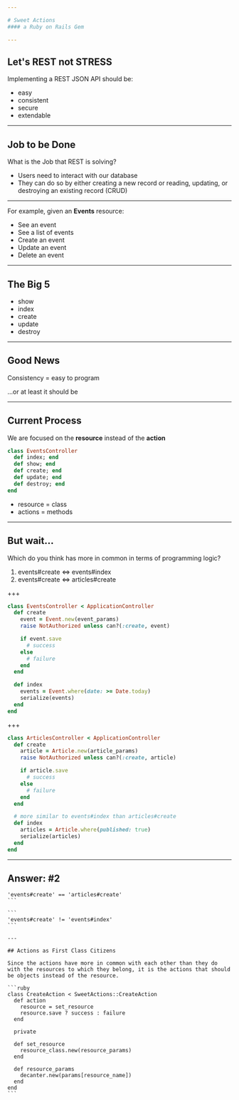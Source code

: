 ```yaml
---

# Sweet Actions
#### a Ruby on Rails Gem

---
```


## Let's REST not STRESS

Implementing a REST JSON API should be:

- easy
- consistent
- secure
- extendable

---

## Job to be Done

What is the Job that REST is solving?

- Users need to interact with our database
- They can do so by either creating a new record or reading, updating, or destroying an existing record (CRUD)

---

For example, given an **Events** resource:

- See an event
- See a list of events
- Create an event
- Update an event
- Delete an event

---

## The Big 5

- show
- index
- create
- update
- destroy

---

## Good News

Consistency = easy to program

...or at least it should be

---

## Current Process

We are focused on the **resource** instead of the **action**

```ruby
class EventsController
  def index; end
  def show; end
  def create; end
  def update; end
  def destroy; end
end
```

- resource = class
- actions = methods

---

## But wait...

Which do you think has more in common in terms of programming logic?

1. events#create <=> events#index
2. events#create <=> articles#create

+++

```ruby
class EventsController < ApplicationController
  def create
    event = Event.new(event_params)
    raise NotAuthorized unless can?(:create, event)

    if event.save
      # success
    else
      # failure
    end
  end

  def index
    events = Event.where(date: >= Date.today)
    serialize(events)
  end
end
```

+++

```ruby
class ArticlesController < ApplicationController
  def create
    article = Article.new(article_params)
    raise NotAuthorized unless can?(:create, article)

    if article.save
      # success
    else
      # failure
    end
  end

  # more similar to events#index than articles#create
  def index
    articles = Article.where(published: true)
    serialize(articles)
  end
end
```

---

## Answer: #2

````
'events#create' == 'articles#create'
```

```
'events#create' != 'events#index'
```

---

## Actions as First Class Citizens

Since the actions have more in common with each other than they do with the resources to which they belong, it is the actions that should be objects instead of the resource.

```ruby
class CreateAction < SweetActions::CreateAction
  def action
    resource = set_resource
    resource.save ? success : failure
  end

  private

  def set_resource
    resource_class.new(resource_params)
  end

  def resource_params
    decanter.new(params[resource_name])
  end
end
```